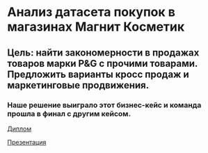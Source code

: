 # Анализ датасета покупок в магазинах Магнит Косметик 
## Цель: найти закономерности в продажах товаров марки P&G с прочими товарами. Предложить варианты кросс продаж и маркетинговые продвижения.
### Наше решение выиграло этот бизнес-кейс и команда прошла в финал с другим кейсом. 
[Диплом](https://github.com/Asterlok/wastepaper/blob/main/7.%20Cup%20IT%202022%20FINAL.pdf) 

[Презентация](https://github.com/Asterlok/cross_sales_analysis/blob/main/CupIT2022__DA__1STEP.pdf)
